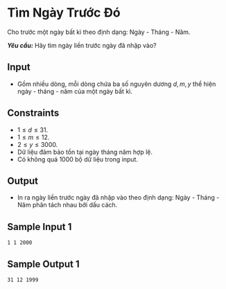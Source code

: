 # Tìm Ngày Trước Đó

Cho trước một ngày bất kì theo định dạng: Ngày - Tháng - Năm.

***Yêu cầu:*** Hãy tìm ngày liền trước ngày đã nhập vào?

## Input

- Gồm nhiều dòng, mỗi dòng chứa ba số nguyên dương $d, m, y$ thể hiện ngày - tháng - năm của một ngày bất kì.

## Constraints

- $1 \le d \le 31$.
- $1 \le m \le 12$.
- $2 \le y \le 3000$.
- Dữ liệu đảm bảo tồn tại ngày tháng năm hợp lệ.
- Có không quá $1000$ bộ dữ liệu trong input.

## Output

- In ra ngày liền trước ngày đã nhập vào theo định dạng: Ngày - Tháng - Năm phân tách nhau bởi dấu cách.

## Sample Input 1

```
1 1 2000
```

## Sample Output 1

```
31 12 1999
```
